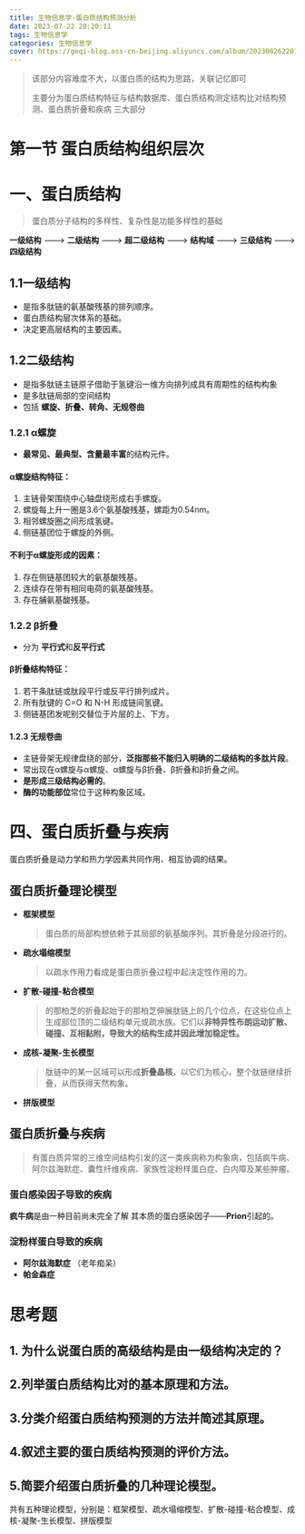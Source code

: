```yaml
---
title: 生物信息学-蛋白质结构预测分析
date: 2023-07-22 20:20:11
tags: 生物信息学
categories: 生物信息学
cover: https://geqi-blog.oss-cn-beijing.aliyuncs.com/album/202308262201662.jpg
---
```


> 该部分内容难度不大，以蛋白质的结构为思路，关联记忆即可
>
> 主要分为蛋白质结构特征与结构数据库、蛋白质结构测定结构比对结构预测、蛋白质折叠和疾病 三大部分

# 第一节 蛋白质结构组织层次

# 一、蛋白质结构

> 蛋白质分子结构的多样性、复杂性是功能多样性的基础

**一级结构**  --->  **二级结构**  --->  **超二级结构**  --->  **结构域**  --->  **三级结构**  --->  **四级结构**

## 1.1一级结构

* 是指多肽链的氨基酸残基的排列顺序。
* 蛋白质结构层次体系的基础。
* 决定更高层结构的主要因素。

## 1.2二级结构

+ 是指多肽链主链原子借助于氢键沿一维方向排列成具有周期性的结构构象
+ 是多肽链局部的空间结构
+ 包括 **螺旋、折叠、转角、无规卷曲**

### 1.2.1 α螺旋

* **最常见、最典型、含量最丰富**的结构元件。

#### α螺旋结构特征：

1. 主链骨架围绕中心轴盘绕形成右手螺旋。
2. 螺旋每上升一圈是3.6个氨基酸残基，螺距为0.54nm。
3. 相邻螺旋圈之间形成氢键。
4. 侧链基团位于螺旋的外侧。

#### 不利于α螺旋形成的因素：

1. 存在侧链基团较大的氨基酸残基。
2. 连续存在带有相同电荷的氨基酸残基。
3. 存在脯氨基酸残基。

### 1.2.2 β折叠

* 分为 **平行式**和**反平行式**

#### β折叠结构特征：

1. 若干条肽链或肽段平行或反平行排列成片。
2. 所有肽键的 C=O 和 N-H 形成链间氢键。
3. 侧链基团发呢别交替位于片层的上、下方。

#### 1.2.3 无规卷曲

* 主链骨架无规律盘绕的部分，**泛指那些不能归入明确的二级结构的多肽片段**。
* 常出现在α螺旋与α螺旋、α螺旋与β折叠、β折叠和β折叠之间。
* **是形成三级结构必需的**。
* **酶的功能部位**常位于这种构象区域。

# 四、蛋白质折叠与疾病

蛋白质折叠是动力学和热力学因素共同作用、相互协调的结果。

## 蛋白质折叠理论模型

* **框架模型**

  > 蛋白质的局部构想依赖于其局部的氨基酸序列。其折叠是分段进行的。

* **疏水塌缩模型**

  > 以疏水作用力看成是蛋白质折叠过程中起决定性作用的力。

* **扩散-碰撞-粘合模型**

  > 的那柏芝的折叠起始于的那柏芝伸展肽链上的几个位点，在这些位点上生成部位顶的二级结构单元或疏水族。它们以**非特异性布朗运动扩散、碰撞、互相黏附，导致大的结构生成并因此增加稳定性。**

* **成核-凝聚-生长模型**

  > 肽链中的某一区域可以形成**折叠晶核**，以它们为核心，整个肽链继续折叠，从而获得天然构象。

* **拼版模型**

## 蛋白质折叠与疾病

> 有蛋白质异常的三维空间结构引发的这一类疾病称为构象病，包括疯牛病、阿尔兹海默症、囊性纤维疾病、家族性淀粉样蛋白症、白内障及某些肿瘤。

### 蛋白感染因子导致的疾病

**疯牛病**是由一种目前尚未完全了解 其本质的蛋白感染因子——**Prion**引起的。

### 淀粉样蛋白导致的疾病

* **阿尔兹海默症** （老年痴呆）
* **帕金森症** 

# 思考题

## 1. 为什么说蛋白质的高级结构是由一级结构决定的？

## 2.列举蛋白质结构比对的基本原理和方法。

## 3.分类介绍蛋白质结构预测的方法并简述其原理。

## 4.叙述主要的蛋白质结构预测的评价方法。

## 5.简要介绍蛋白质折叠的几种理论模型。

共有五种理论模型，分别是：框架模型、疏水塌缩模型、扩散-碰撞-粘合模型、成核-凝聚-生长模型、拼版模型

